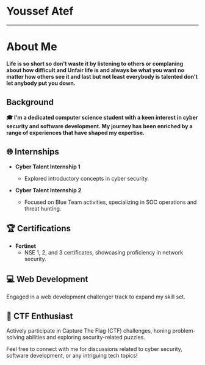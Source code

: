 # Youssef Atef

---
# About Me
**Life is so short so don't waste it by listening to others or complaning about how difficult and Unfair life is and always be what you want no matter how others see it and last but not least everybody is talented don't let anybody put you down.**

## Background

**🎓 I'm a dedicated computer science student with a keen interest in cyber security and software development. My journey has been enriched by a range of experiences that have shaped my expertise.**

## 🌐 Internships
- **Cyber Talent Internship 1**
  - Explored introductory concepts in cyber security.
  
- **Cyber Talent Internship 2**
  - Focused on Blue Team activities, specializing in SOC operations and threat hunting.

## 🏆 Certifications
- **Fortinet**
  - NSE 1, 2, and 3 certificates, showcasing proficiency in network security.

## 💻  Web Development
Engaged in a web development challenger track to expand my skill set.

## 🧩 CTF Enthusiast
Actively participate in Capture The Flag (CTF) challenges, honing problem-solving abilities and exploring security-related puzzles.

Feel free to connect with me for discussions related to cyber security, software development, or any intriguing tech topics!
